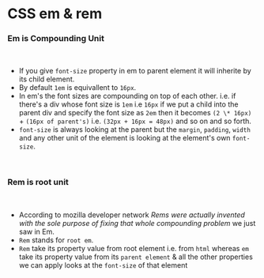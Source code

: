 # CSS em & rem

### Em is Compounding Unit

<br/>

- If you give `font-size` property in em to parent element it will inherite by its child element.
- By default `1em` is equivallent to `16px`.
- In em's the font sizes are compounding on top of each other. i.e. if there's a div whose font size is `1em` i.e `16px` if we put a child into the parent div and specify the font size as `2em` then it becomes `(2 \* 16px) `+ `(16px of parent's)` i.e. `(32px + 16px = 48px)` and so on and so forth.
- `font-size` is always looking at the parent but the `margin`, `padding`, `width` and any other unit of the element is looking at the element's own `font-size`.

<br/>

### Rem is root unit

<br/>

- According to mozilla developer network _Rems were actually invented with the sole purpose of fixing that whole compounding problem_ we just saw in Em.
- `Rem` stands for `root em`.
- `Rem` take its property value from root element i.e. from `html` whereas `em` take its property value from its `parent element` & all the other properties we can apply looks at the `font-size` of that element
